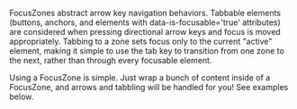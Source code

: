 FocusZones abstract arrow key navigation behaviors. Tabbable elements (buttons, anchors, and elements with data-is-focusable='true' attributes) are considered when pressing directional arrow keys and focus is moved appropriately. Tabbing to a zone sets focus only to the current "active" element, making it simple to use the tab key to transition from one zone to the next, rather than through every focusable element.

Using a FocusZone is simple. Just wrap a bunch of content inside of a FocusZone, and arrows and tabbling will be handled for you! See examples below.